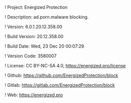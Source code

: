 ! Project: Energized Protection

! Description: ad.porn.malware blocking.

! Version: 6.0.1.20.12.358.00

! Build Version: 20.12.358.00

! Build Date: Wed, 23 Dec 20 00:07:29

! Version Code: 3580007

! License: CC BY-NC-SA 4.0, https://energized.pro/license

! Github: https://github.com/EnergizedProtection/block

! Gitlab: https://gitlab.com/EnergizedProtection/block


! Web: https://energized.pro
